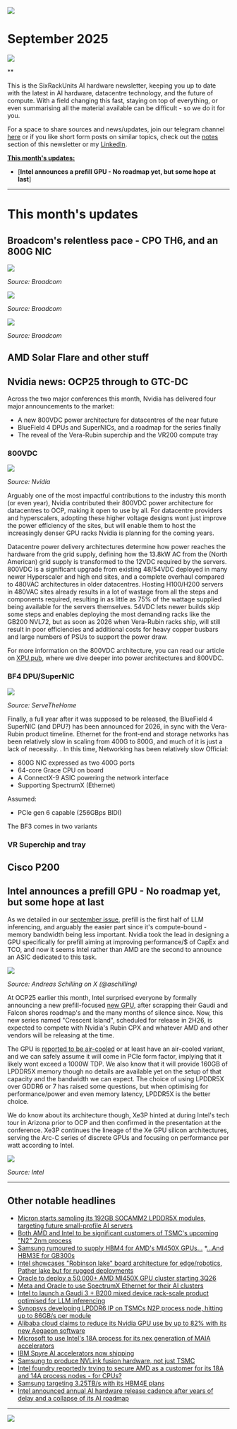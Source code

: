 [![](https://raw.githubusercontent.com/FistOfHit/SixRackUnits/refs/heads/main/assets/header.png)](https://sixrackunits.substack.com)

# September 2025

![](https://raw.githubusercontent.com/FistOfHit/SixRackUnits/refs/heads/main/newsletters/2025/october/images/title.jpeg)

**

This is the SixRackUnits AI hardware newsletter, keeping you up to date with the latest in AI hardware, datacentre technology, and the future of compute. With a field changing this fast, staying on top of everything, or even summarising all the material available can be difficult - so we do it for you.

For a space to share sources and news/updates, join our telegram channel <a href="https://t.me/aihpc_infra_fans">here</a> or if you like short form posts on similar topics, check out the <a href="https://sixrackunits.substack.com/notes">notes</a> section of this newsletter or my <a href="https://www.linkedin.com/in/hitesh-kumar58">LinkedIn</a>.

[**This month's updates:**](#this-months-updates)

- [**Intel announces a prefill GPU - No roadmap yet, but some hope at last**]

---

# This month's updates

## Broadcom's relentless pace - CPO TH6, and an 800G NIC

![](https://raw.githubusercontent.com/FistOfHit/SixRackUnits/refs/heads/main/newsletters/2025/october/images/broadcom_th6.png)

*Source: Broadcom*

![](https://raw.githubusercontent.com/FistOfHit/SixRackUnits/refs/heads/main/newsletters/2025/october/images/broadcom_switch.png)

*Source: Broadcom*

![](https://raw.githubusercontent.com/FistOfHit/SixRackUnits/refs/heads/main/newsletters/2025/october/images/broadcom_nic.png)

*Source: Broadcom*


## AMD Solar Flare and other stuff


## Nvidia news: OCP25 through to GTC-DC

Across the two major conferences this month, Nvidia has delivered four major announcements to the market:

- A new 800VDC power architecture for datacentres of the near future
- BlueField 4 DPUs and SuperNICs, and a roadmap for the series finally
- The reveal of the Vera-Rubin superchip and the VR200 compute tray

### 800VDC

![](https://raw.githubusercontent.com/FistOfHit/SixRackUnits/refs/heads/main/newsletters/2025/october/images/nvidia_800vdc.webp)

*Source: Nvidia*

Arguably one of the most impactful contributions to the industry this month (or even year), Nvidia contributed their 800VDC power architecture for datacentres to OCP, making it open to use by all. For datacentre providers and hyperscalers, adopting these higher voltage designs wont just improve the power efficiency of the sites, but will enable them to host the increasingly denser GPU racks Nvidia is planning for the coming years.

Datacentre power delivery architectures determine how power reaches the hardware from the grid supply, defining how the 13.8kW AC from the (North American) grid supply is transformed to the 12VDC required by the servers. 800VDC is a significant upgrade from existing 48/54VDC deployed in many newer Hyperscaler and high end sites, and a complete overhaul compared to 480VAC architectures in older datacentres. Hosting H100/H200 servers in 480VAC sites already results in a lot of wastage from all the steps and components required, resulting in as little as 75% of the wattage supplied being available for the servers themselves. 54VDC lets newer builds skip some steps and enables deploying the most demanding racks like the GB200 NVL72, but as soon as 2026 when Vera-Rubin racks ship, will still result in poor efficiencies and additional costs for heavy copper busbars and large numbers of PSUs to support the power draw.

For more information on the 800VDC architecture, you can read our article on [XPU.pub](https://xpu.pub/2025/10/28/nvidia-800-v/), where we dive deeper into power architectures and 800VDC.

### BF4 DPU/SuperNIC

![](https://raw.githubusercontent.com/FistOfHit/SixRackUnits/refs/heads/main/newsletters/2025/october/images/nvidia_bf4.jpeg)

*Source: ServeTheHome*

Finally, a full year after it was supposed to be released, the BlueField 4 SuperNIC (and DPU?) has been announced for 2026, in sync with the Vera-Rubin product timeline. Ethernet for the front-end and storage networks has been relatively slow in scaling from 400G to 800G, and much of it is just a lack of necessity. .  In this time, Networking has been relatively slow 
Official:

- 800G NIC expressed as two 400G ports
- 64-core Grace CPU on board
- A ConnectX-9 ASIC powering the network interface
- Supporting SpectrumX (Ethernet)

Assumed:
- PCIe gen 6 capable (256GBps BIDI)

The BF3 comes in two variants

### VR Superchip and tray


## Cisco P200

## Intel announces a prefill GPU - No roadmap yet, but some hope at last

As we detailed in our [september issue](https://sixrackunits.substack.com/i/173661634/rubin-cpx-the-gpu-no-one-saw-coming), prefill is the first half of LLM inferencing, and arguably the easier part since it's compute-bound - memory bandwidth being less important. Nvidia took the lead in designing a GPU specifically for prefill aiming at improving performance/$ of CapEx and TCO, and now it seems Intel rather than AMD are the second to announce an ASIC dedicated to this task.

![](https://raw.githubusercontent.com/FistOfHit/SixRackUnits/refs/heads/main/newsletters/2025/october/images/crescent_island.jpeg)

*Source: Andreas Schilling on X (@aschilling)*

At OCP25 earlier this month, Intel surprised everyone by formally announcing a new prefill-focused [new GPU](https://newsroom.intel.com/artificial-intelligence/intel-to-expand-ai-accelerator-portfolio-with-new-gpu), after scrapping their Gaudi and Falcon shores roadmap's and the many months of silence since. Now, this new series named "Crescent Island", scheduled for release in 2H26, is expected to compete with Nvidia's Rubin CPX and whatever AMD and other vendors will be releasing at the time.

The GPU is [reported to be air-cooled](https://www.hardwareluxx.de/index.php/news/hardware/grafikkarten/67263-crescent-island-neue-data-center-gpu-auf-basis-von-xe3p-mit-160-gb-lpddr5x-von-intel.html) or at least have an air-cooled variant, and we can safely assume it will come in PCIe form factor, implying that it likely wont exceed a 1000W TDP. We also know that it will provide 160GB of LPDDR5X memory though no details are available yet on the setup of that capacity and the bandwidth we can expect. The choice of using LPDDR5X over GDDR6 or 7 has raised some questions, but when optimising for performance/power and even memory latency, LPDDR5X is the better choice.

We do know about its architecture though, Xe3P hinted at during Intel's tech tour in Arizona prior to OCP and then confirmed in the presentation at the conference. Xe3P continues the lineage of the Xe GPU silicon architectures, serving the Arc-C series of discrete GPUs and focusing on performance per watt according to Intel.

![](https://raw.githubusercontent.com/FistOfHit/SixRackUnits/refs/heads/main/newsletters/2025/october/images/crescent_island_xe3p.png)

*Source: Intel*

---

## Other notable headlines

* [Micron starts sampling its 192GB SOCAMM2 LPDDR5X modules, targeting future small-profile AI servers](https://www.tweaktown.com/news/108474/micron-starts-sampling-its-192gb-socamm2-low-power-memory-for-use-in-ai-servers/index.html)
* [Both AMD and Intel to be significant customers of TSMC's upcoming "N2" 2nm process](https://www.tweaktown.com/news/107995/tsmc-2nm-process-expected-to-be-a-game-changer-for-both-amd-and-intel/index.html)
* [Samsung rumoured to supply HBM4 for AMD's MI450X GPUs...](https://www.trendforce.com/news/2025/10/08/news-samsung-reportedly-to-supply-hbm4-for-amd-mi450-in-openai-deal-taking-on-nvidia-sk-hynix/)
*[...And HBM3E for GB300s](https://www.news1.kr/industry/electronics/5934448)
* [Intel showcases "Robinson lake" board architecture for edge/robotics, Pather lake but for rugged deployments](https://x.com/aschilling/status/1976655113419993479)
* [Oracle to deploy a 50,000+ AMD MI450X GPU cluster starting 3Q26](https://www.amd.com/en/newsroom/press-releases/oracle-and-amd-expand-partnership-to-help-customers-ach.html)
* [Meta and Oracle to use SpectrumX Ethernet for their AI clusters](https://www.trendforce.com/news/2025/10/14/news-nvidia-expands-ai-networking-push-as-oracle-and-meta-adopt-spectrum-x-and-ocp-technologies/)
* [Intel to launch a Gaudi 3 + B200 mixed device rack-scale product optimised for LLM inferencing](https://www.linkedin.com/posts/semianalysis_intel-just-took-another-step-on-combining-activity-7385112732125224960-V40q)
* [Synopsys developing LPDDR6 IP on TSMCs N2P process node, hitting up to 86GB/s per module](https://www.tweaktown.com/news/108337/synopsys-teases-silicon-bring-up-of-next-gen-lpddr6-ip-fabbed-on-tsmcs-new-n2p-process-node/index.html)
* [Alibaba cloud claims to reduce its Nvidia GPU use by up to 82% with its new Aegaeon software](https://www.scmp.com/business/article/3329450/alibaba-cloud-claims-slash-nvidia-gpu-use-82-new-pooling-system)
* [Microsoft to use Intel's 18A process for its nex generation of MAIA accelerators](https://www.tweaktown.com/news/108358/microsoft-to-reportedly-use-intel-foundry-and-18a-for-its-next-gen-maia-ai-accelerator/index.html)
* [IBM Spyre AI accelerators now shipping](https://www.nextplatform.com/2025/10/10/ibm-ships-homegrown-spyre-accelerators-embraces-anthropic-for-ai-push/)
* [Samsung to produce NVLink fusion hardware, not just TSMC](https://www.tomshardware.com/samsung-joins-nvidia-nvlink-fusion)
* [Intel foundry reportedly trying to secure AMD as a customer for its 18A and 14A process nodes - for CPUs?](https://www.tweaktown.com/news/108037/intel-is-reportedly-trying-to-secure-amd-as-a-semiconductor-customer-to-make-its-next-gen-chips/index.html)
* [Samsung targeting 3.25TB/s with its HBM4E plans](https://x.com/Jukanlosreve/status/1978268999512445277)
* [Intel announced annual AI hardware release cadence after years of delay and a collapse of its AI roadmap](https://wccftech.com/intel-to-finally-switch-to-an-annual-ai-product-cadence-after-years-of-delay/)

---

[![](https://raw.githubusercontent.com/FistOfHit/SixRackUnits/refs/heads/main/assets/logo.png)](https://sixrackunits.substack.com)
